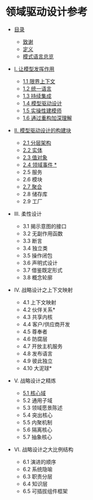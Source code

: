 # 领域驱动设计参考

- [目录](README.md)
  - [致谢](cn_0.1_acknowledgement.md)  
  - [定义](cn_0.2_definitions.md)  
  - [模式语言总览](cn_0.3_pattern_language_overview.md)  

- [I. 让模型发挥作用](cn_1.0_putting_the_model_to_work.md)
  - [1.1 限界上下文](cn_1.1_bounted_context.md)
  - [1.2 统一语言](cn_1.2_ubiquitous_language.md)
  - [1.3 持续集成](cn_1.3_continuous_integration.md)
  - [1.4 模型驱动设计](cn_1.4_model_driven_design.md)
  - [1.5 实操性建模师](cn_1.5_hands_on_modlers.md)
  - [1.6 通过重构加深理解](cn_1.6_refactoring_toward_deeper_insight.md)

- [II. 模型驱动设计的构建块](cn_2.0_building_blocks_of_a_model_driven_design.md)  
  - [2.1 分层架构](cn_2.1_layered_architecture.md)  
  - [2.2 实体](cn_2.2_entities.md)
  - [2.3 值对象](cn_2.3_value_objects.md)
  - [2.4 领域事件 *](cn_2.4_domain_events.md)  
  - 2.5 服务  
  - 2.6 模块  
  - [2.7 聚合](cn_2.7_aggregate.md)  
  - 2.8 储存库  
  - 2.9 工厂  

- III. 柔性设计  
  - 3.1 揭示意图的接口  
  - 3.2 无副作用函数  
  - 3.3 断言  
  - 3.4 独立类  
  - 3.5 操作闭包  
  - 3.6 声明式设计  
  - 3.7 借鉴既定形式  
  - 3.8 概念轮廓  

- IV. 战略设计之上下文映射

  - 4.1 上下文映射  
  - 4.2 伙伴关系*  
  - 4.3 共享内核  
  - 4.4 客户/供应商开发  
  - 4.5 尊奉者
  - 4.6 防腐层
  - 4.7 开放主机服务
  - 4.8 发布语言  
  - 4.9 彼此独立  
  - 4.10 大泥球*  

- V. 战略设计之精炼

  - [5.1 核心域](cn_5.1_core_domain.md)
  - 5.2 通用子域  
  - 5.3 领域愿景陈述  
  - 5.4 突出核心
  - 5.5 内聚机制
  - 5.6 隔离核心  
  - 5.7 抽象核心  

- VI. 战略设计之大比例结构

  - 6.1 演进的顺序  
  - 6.2 系统隐喻  
  - 6.3 职责分层  
  - 6.4 知识层  
  - 6.5 可插拔组件框架  
